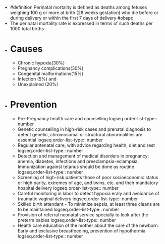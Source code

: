 - #definition Perinatal mortality is defined as deaths among fetuses weighing 100 g or more at brith (28 weeks gestation) who die before or during delivery or within the first 7 days of delivery #obspc
- The perinatal mortality rate is expressed in terms of such deaths per 1000 total births
- # Causes
	- Chronic hypoxia(30%)
	- Pregnancy complications(30%)
	- Congenital malformations(15%)
	- Infection (5%) and
	- Unexplained (20%)
- # Prevention
	- Pre-Pregnancy health care and counselling
	  logseq.order-list-type:: number
	- Genetic counselling in high-risk cases and prenatal diagnosis to detect genetic, chromosomal or structural abnormalities are essential
	  logseq.order-list-type:: number
	- Regular antenatal care, with advice regarding health, diet and rest
	  logseq.order-list-type:: number
	- Detection and management of medical disorders in pregnancy: anemia, diabetes, infections and preeclampsia-eclampsia. Immunization against tetanus should be done as routine
	  logseq.order-list-type:: number
	- Screening of high-risk patients those of poor socioeconomic status or high parity, extremes of age, and twins, etc. and their mandatory hospital delivery
	  logseq.order-list-type:: number
	- Careful monitoring in labor to detect hypoxia eraly and avoidance of traumatic vaginal delivery
	  logseq.order-list-type:: number
	- Skilled birth attendant - To minimize sepsis, at least three cleans are to be maintained
	  logseq.order-list-type:: number
	- Provision of referral neonatal service specially to look after the preterm babies
	  logseq.order-list-type:: number
	- Health care education of the mother about the care of the newborn. Early and exclusive breastfeeding, prevention of hypothermia
	  logseq.order-list-type:: number